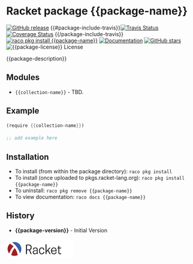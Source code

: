 # Racket package {{package-name}}

[![GitHub release](https://img.shields.io/github/release/{{user-id}}/{{package-name}}.svg?style=flat-square)](https://github.com/{{user-id}}/{{package-name}}/releases)
{{#package-include-travis}}[![Travis Status](https://travis-ci.org/{{user-id}}/{{package-name}}.svg)](https://www.travis-ci.org/{{user-id}}/{{package-name}})
[![Coverage Status](https://coveralls.io/repos/github/{{user-id}}/{{package-name}}/badge.svg?branch=master)](https://coveralls.io/github/{{user-id}}/{{package-name}}?branch=master)
{{/package-include-travis}}[![raco pkg install {{package-name}}](https://img.shields.io/badge/raco%20pkg%20install-rml--core-blue.svg)](http://pkgs.racket-lang.org/package/{{package-name}})
[![Documentation](https://img.shields.io/badge/raco%20docs-rml--core-blue.svg)](http://docs.racket-lang.org/{{package-name}}/index.html)
[![GitHub stars](https://img.shields.io/github/stars/{{user-id}}/{{package-name}}.svg)](https://github.com/{{user-id}}/{{package-name}}/stargazers)
![{{package-license}} License](https://img.shields.io/badge/license-{{package-license}}-118811.svg)

{{package-description}}

## Modules

* `{{collection-name}}` - TBD.

## Example

```scheme
(require {{collection-name}})

;; add example here
```


## Installation

* To install (from within the package directory): `raco pkg install`
* To install (once uploaded to pkgs.racket-lang.org): `raco pkg install {{package-name}}`
* To uninstall: `raco pkg remove {{package-name}}`
* To view documentation: `raco docs {{package-name}}`

## History

* **{{package-version}}** - Initial Version

[![Racket Language](https://raw.githubusercontent.com/johnstonskj/racket-playground/master/racket-lang.png)](https://racket-lang.org/)
